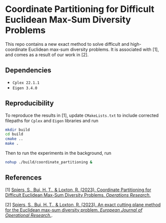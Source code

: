 # Coordinate Partitioning for Difficult Euclidean Max-Sum Diversity Problems

This repo contains a new exact method to solve difficult and high-coordinate Euclidean max-sum diversity problems.
It is associated with [1], and comes as a result of our work in [2].

## Dependencies

* `Cplex 22.1.1`
* `Eigen 3.4.0`

## Reproducibility

To reproduce the results in [1], update `CMakeLists.txt` to include corrected filepaths for `Cplex` and `Eigen` libraries and run

```bash
mkdir build
cd build
cmake ..
make .
```

Then to run the experiments in the background, run

```bash
nohup ./build/coordinate_partitioning &
```

## References

[1] [Spiers, S., Bui, H. T., & Loxton, R. (2023). Coordinate Partitioning for Difficult Euclidean Max-Sum Diversity Problems. *Operations Research*.](https://doi.org/10.1287/opre.2023.0612)

[2] [Spiers, S., Bui, H. T., & Loxton, R. (2023). An exact cutting plane method for the Euclidean max-sum diversity problem. *European Journal of Operational Research*.](https://www.sciencedirect.com/science/article/pii/S037722172300379X).
